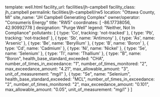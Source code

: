 template: well.html
facility_url: facilities/jh-campbell
facility_class: jh_campbell
permalink: facilities/jh-campbell/rw5
location: "Ottawa County, MI"
site_name: "JH Campbell Generating Complex"
owner/operator: "Consumerís Energy"
title: "RW5"
coordinates: [
  -86.17738056,
  42.90992778
]
designation: "Purge Well"
legend: "Neither, Not In Compliance"
pollutants: [
  { 
    type: 'Co',
    tracking: 'not-tracked'
  },
  {
    type: 'Pb',
    tracking: 'not-tracked'
  },
  {
    type: 'Sb',
    name: 'Antimony'
  },
  {
    type: 'As',
    name: 'Arsenic'
  },
  {
    type: 'Be',
    name: 'Beryllium'
  },
  {
    type: 'B',
    name: 'Boron'
  },
  {
    type: 'Cd',
    name: 'Cadmium'
  },
  {
    type: 'Ni',
    name: 'Nickel'
  },
  {
    type: 'Se',
    name: 'Selenium'
  },
  {
    type: 'Tl',
    name: 'Thallium'
  },
  {
  type: "B",
  name: "Boron",
  health_base_standard_exceeded: "CHA",
  number_of_times_in_exceedance: "1",
  number_of_times_monitored: "2",
  max_exceedance_amount: "4.21",
  max_allowable_amount: "3",
  unit_of_measurement: "mg/l"
  },
  {
  type: "Se",
  name: "Selenium",
  health_base_standard_exceeded: "MCL",
  number_of_times_in_exceedance: "2",
  number_of_times_monitored: "2",
  max_exceedance_amount: "0.101",
  max_allowable_amount: "0.05",
  unit_of_measurement: "mg/l"
  }
]
